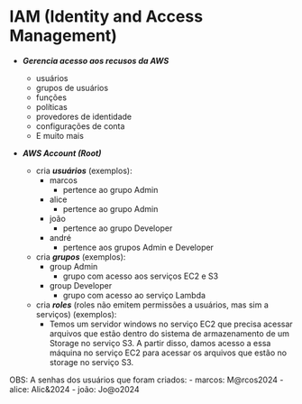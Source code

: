 # IAM   (Identity and Access Management)

 - ***Gerencia acesso aos recusos da AWS***
   - usuários
   - grupos de usuários
   - funções
   - políticas
   - provedores de identidade
   - configurações de conta
   - E muito mais
  
 - ***AWS Account (Root)***
   - cria ***usuários*** (exemplos):
     - marcos
       - pertence ao grupo Admin
     - alice
       - pertence ao grupo Admin
     - joão
       - pertence ao grupo Developer
     - andré
       - pertence aos grupos Admin e Developer
   - cria ***grupos*** (exemplos):
     - group Admin
       - grupo com acesso aos serviços EC2 e S3
     - group Developer
       - grupo com acesso ao serviço Lambda
   - cria ***roles*** (roles não emitem permissões a usuários, mas sim a serviços) (exemplos):
     - Temos um servidor windows no serviço EC2 que precisa acessar arquivos que estão dentro
       do sistema de armazenamento de um Storage no serviço S3. A partir disso, damos acesso 
       a essa máquina no serviço EC2 para acessar os arquivos que estão no storage no serviço S3.
    

OBS: A senhas dos usuários que foram criados:
    - marcos: M@rcos2024
    - alice: Alic&2024
    - joão: Jo@o2024
